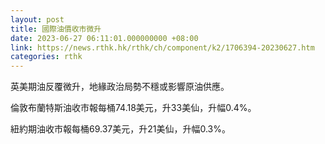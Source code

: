 ```yaml
---
layout: post
title: 國際油價收市微升
date: 2023-06-27 06:11:01.000000000 +08:00
link: https://news.rthk.hk/rthk/ch/component/k2/1706394-20230627.htm
categories: rthk
---
```


英美期油反覆微升，地緣政治局勢不穩或影響原油供應。

倫敦布蘭特斯油收市報每桶74.18美元，升33美仙，升幅0.4%。

紐約期油收市報每桶69.37美元，升21美仙，升幅0.3%。
